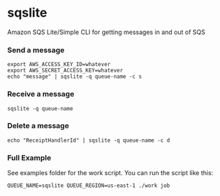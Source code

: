 sqslite
=======

Amazon SQS Lite/Simple CLI for getting messages in and out of SQS

### Send a message

```
export AWS_ACCESS_KEY_ID=whatever
export AWS_SECRET_ACCESS_KEY=whatever
echo "message" | sqslite -q queue-name -c s
```

### Receive a message

```
sqslite -q queue-name
```

### Delete a message
```
echo "ReceiptHandlerId" | sqslite -q queue-name -c d
```

### Full Example

See examples folder for the work script. You can run the script like this:

```
QUEUE_NAME=sqslite QUEUE_REGION=us-east-1 ./work job
```